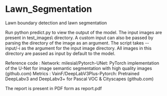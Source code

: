 # Lawn_Segmentation
Lawn boundary detection and lawn segmentation

Run python predict.py to view the output of the model. The input images are present in test_images\ directory. A custom input can also be passed by parsing the directory of the image as an argument. The script takes --input/-i as the argument for the input image directory. All images in this directory are passed as input by default to the model.

Reference code : 
Network: milesial/Pytorch-UNet: PyTorch implementation of the U-Net for image semantic segmentation with high quality images (github.com)
Metrics : VainF/DeepLabV3Plus-Pytorch: Pretrained DeepLabv3 and DeepLabv3+ for Pascal VOC & Cityscapes (github.com)

The report is present in PDF form as report.pdf

